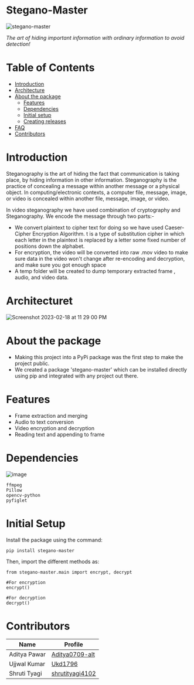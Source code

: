 # Stegano-Master

![stegano-master](https://user-images.githubusercontent.com/77115883/219879947-d524012a-63b5-47ee-9632-daad2e168e39.jpeg)


*The art of hiding important information with ordinary information to avoid detection!*

# Table of Contents

- [Introduction](#introduction)
- [Architecture](#architecture)
- [About the package](#package)
  - [Features](#features)
  - [Dependencies](#dependencies)
  - [Initial setup](#initial-setup)
  - [Creating releases](#creating-releases)
- [FAQ](#faq)
- [Contributors](#contributors)


# Introduction

Steganography is the art of hiding the fact that communication is taking place, by hiding information in other information. Steganography is the practice of concealing a message within another message or a physical object. In computing/electronic contexts, a computer file, message, image, or video is concealed within another file, message, image, or video. 

In video steganography we have used combination of cryptography and Steganography. We encode the message through two parts:-

- We convert plaintext to cipher text for doing so we have used Caeser-Cipher Encryption Algorithm. t is a type of substitution cipher in which each letter in the plaintext is replaced by a letter some fixed number of positions down the alphabet. 
- For encryption, the video will be converted into raw .mov video to make sure data in the video won't change after re-encoding and decryption, and make sure you got enough space
- A temp folder will be created to dump temporary extracted frame , audio, and video data.

# Architecturet

![Screenshot 2023-02-18 at 11 29 00 PM](https://user-images.githubusercontent.com/77115883/219881271-e892fc18-7b9b-4b9c-9186-81949a7ba31a.jpg)


# About the package

- Making this project into a PyPi package was the first step to make the project public.
- We created a package 'stegano-master' which can be installed directly using pip and integrated with any project out there.

# Features

- Frame extraction and merging 
- Audio to text conversion
- Video encryption and decryption
- Reading text and appending to frame


# Dependencies
![image](https://user-images.githubusercontent.com/77115883/219881788-0f04f271-5e66-4e09-90ce-2395a50c4d7f.png)

```python3
ffmpeg
Pillow
opencv-python
pyfiglet
```

# Initial Setup

Install the package using the command:

```python3
pip install stegano-master
```

Then, import the different methods as:

```python3
from stegano-master.main import encrypt, decrypt

#For encryption
encrypt()

#For decryption
decrypt()

```


# Contributors

| Name               | Profile |
| -------------------| ----------------|
| Aditya Pawar       | [Aditya0709-alt](https://github.com/Aditya0709-alt)  |
| Ujjwal Kumar       | [Ukd1796](https://github.com/Ukd1796)        |
| Shruti Tyagi       | [shrutityagi4102](https://github.com/shrutityagi4102) |
